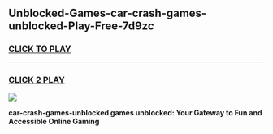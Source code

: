 
## Unblocked-Games-car-crash-games-unblocked-Play-Free-7d9zc
<h3>
<a href="https://premium76.site?title=car-crash-games-unblocked&ref=19M">CLICK TO PLAY</a></h3>
<hr>

<h3>
<a href="https://premium76.site?title=car-crash-games-unblocked&ref=19M">CLICK 2 PLAY</a>
  
</h3>

<a href="https://premium76.site?title=car-crash-games-unblocked&ref=19M"><img src="https://clearcache.store/games.png"></a>


**car-crash-games-unblocked games unblocked: Your Gateway to Fun and Accessible Online Gaming**
